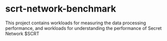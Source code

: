 # scrt-network-benchmark
This project contains workloads for measuring the data processing performance, and workloads for understanding the performance of Secret Network $SCRT
